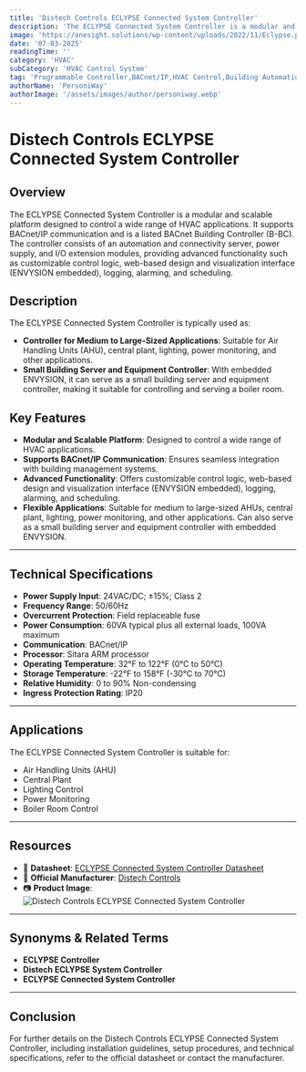 ```yaml
---
title: 'Distech Controls ECLYPSE Connected System Controller'
description: 'The ECLYPSE Connected System Controller is a modular and scalable platform designed to control a wide range of HVAC applications.'
image: 'https://onesight.solutions/wp-content/uploads/2022/11/Eclypse.png'
date: '07-03-2025'
readingTime: ''
category: 'HVAC'
subCategory: 'HVAC Control System'
tag: 'Programmable Controller,BACnet/IP,HVAC Control,Building Automation'
authorName: 'PersoniWay'
authorImage: '/assets/images/author/personiway.webp'
---
```


# Distech Controls ECLYPSE Connected System Controller

## **Overview**

The ECLYPSE Connected System Controller is a modular and scalable platform designed to control a wide range of HVAC applications. It supports BACnet/IP communication and is a listed BACnet Building Controller (B-BC). The controller consists of an automation and connectivity server, power supply, and I/O extension modules, providing advanced functionality such as customizable control logic, web-based design and visualization interface (ENVYSION embedded), logging, alarming, and scheduling.

## **Description**

The ECLYPSE Connected System Controller is typically used as:

- **Controller for Medium to Large-Sized Applications**: Suitable for Air Handling Units (AHU), central plant, lighting, power monitoring, and other applications.
- **Small Building Server and Equipment Controller**: With embedded ENVYSION, it can serve as a small building server and equipment controller, making it suitable for controlling and serving a boiler room.

## **Key Features**

- **Modular and Scalable Platform**: Designed to control a wide range of HVAC applications.
- **Supports BACnet/IP Communication**: Ensures seamless integration with building management systems.
- **Advanced Functionality**: Offers customizable control logic, web-based design and visualization interface (ENVYSION embedded), logging, alarming, and scheduling.
- **Flexible Applications**: Suitable for medium to large-sized AHUs, central plant, lighting, power monitoring, and other applications. Can also serve as a small building server and equipment controller with embedded ENVYSION.

---

## **Technical Specifications**

- **Power Supply Input**: 24VAC/DC; ±15%; Class 2
- **Frequency Range**: 50/60Hz
- **Overcurrent Protection**: Field replaceable fuse
- **Power Consumption**: 60VA typical plus all external loads, 100VA maximum
- **Communication**: BACnet/IP
- **Processor**: Sitara ARM processor
- **Operating Temperature**: 32°F to 122°F (0°C to 50°C)
- **Storage Temperature**: -22°F to 158°F (-30°C to 70°C)
- **Relative Humidity**: 0 to 90% Non-condensing
- **Ingress Protection Rating**: IP20

---

## **Applications**

The ECLYPSE Connected System Controller is suitable for:

- Air Handling Units (AHU)
- Central Plant
- Lighting Control
- Power Monitoring
- Boiler Room Control

---

## **Resources**

- 📄 **Datasheet**: [ECLYPSE Connected System Controller Datasheet](https://onesight.solutions/wp-content/uploads/2021/08/DATASHEET-ECLYPSE-Connected-System-Controller.pdf)
- 🏢 **Official Manufacturer**: [Distech Controls](https://www.distech-controls.com)
- 📷 **Product Image**:
  ![Distech Controls ECLYPSE Connected System Controller](https://onesight.solutions/wp-content/uploads/2022/11/Eclypse.png)

---

## **Synonyms & Related Terms**

- **ECLYPSE Controller**
- **Distech ECLYPSE System Controller**
- **ECLYPSE Connected System Controller**

---

## **Conclusion**

For further details on the Distech Controls ECLYPSE Connected System Controller, including installation guidelines, setup procedures, and technical specifications, refer to the official datasheet or contact the manufacturer.
